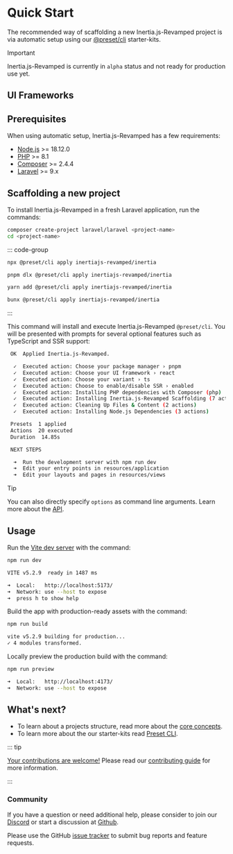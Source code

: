 # Quick Start

The recommended way of scaffolding a new Inertia.js-Revamped project is via automatic setup using our [@preset/cli](https://preset.dev) starter-kits.

> [!IMPORTANT]
> Inertia.js-Revamped is currently in `alpha` status and not ready for production use yet.

## UI Frameworks

<Frameworks />

## Prerequisites

When using automatic setup, Inertia.js-Revamped has a few requirements:

* [Node.js](https://nodejs.org/en/) >= 18.12.0
* [PHP](https://www.php.net/manual/de/intro-whatis.php) >= 8.1
* [Composer](https://getcomposer.org/) >= 2.4.4
* [Laravel](https://laravel.com/) >= 9.x

## Scaffolding a new project

To install Inertia.js-Revamped in a fresh Laravel application, run the commands:

```sh [composer]
composer create-project laravel/laravel <project-name>
cd <project-name>
```

::: code-group

```sh [npm]
npx @preset/cli apply inertiajs-revamped/inertia
```

```sh [pnpm]
pnpm dlx @preset/cli apply inertiajs-revamped/inertia
```

```sh [yarn]
yarn add @preset/cli apply inertiajs-revamped/inertia
```

```sh [bun]
bunx @preset/cli apply inertiajs-revamped/inertia
```

:::

This command will install and execute Inertia.js-Revamped `@preset/cli`. You will be presented with prompts for several optional features such as TypeScript and SSR support:

```sh
 OK  Applied Inertia.js-Revamped.

  ✓  Executed action: Choose your package manager › pnpm
  ✓  Executed action: Choose your UI framework › react
  ✓  Executed action: Choose your variant › ts
  ✓  Executed action: Choose to enable/disable SSR › enabled
  ✓  Executed action: Installing PHP dependencies with Composer (php)
  ✓  Executed action: Installing Inertia.js-Revamped Scaffolding (7 actions)
  ✓  Executed action: Cleaning Up Files & Content (2 actions)
  ✓  Executed action: Installing Node.js Dependencies (3 actions)

 Presets  1 applied
 Actions  20 executed
 Duration  14.85s

 NEXT STEPS

  ➜  Run the development server with npm run dev
  ➜  Edit your entry points in resources/application
  ➜  Edit your layouts and pages in resources/views
```

> [!TIP]
> You can also directly specify `options` as command line arguments. Learn more about the [API](/api/preset-cli#options).

## Usage

Run the [Vite dev server](https://vitejs.dev/config/server-options.html) with the command:

```sh
npm run dev

VITE v5.2.9  ready in 1487 ms

➜  Local:   http://localhost:5173/
➜  Network: use --host to expose
➜  press h to show help
```

Build the app with production-ready assets with the command:

```sh
npm run build

vite v5.2.9 building for production...
✓ 4 modules transformed.
```

Locally preview the production build with the command:

```sh
npm run preview

➜  Local:   http://localhost:4173/
➜  Network: use --host to expose
```

## What's next?

* To learn about a projects structure, read more about the [core concepts](/guide/getting-started/core-concepts).
* To learn more about the our starter-kits read [Preset CLI](/api/preset-cli).

::: tip

<ins>Your contributions are welcome!</ins> Please read our [contributing guide](https://github.com/inertiajs-revamped/inertia/blob/main/CONTRIBUTING.md) for more information.

:::

### Community

If you have a question or need additional help, please consider to join our [Discord](https://discord.gg/Hn5bDDvTKX) or start a discussion at [Github](https://github.com/inertiajs-revamped/inertia/discussions).

Please use the GitHub [issue tracker](https://github.com/inertiajs-revamped/inertia/issues) to submit bug reports and feature requests.
